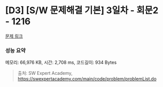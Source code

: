 # [D3] [S/W 문제해결 기본] 3일차 - 회문2 - 1216 

[문제 링크](https://swexpertacademy.com/main/code/problem/problemDetail.do?contestProbId=AV14Rq5aABUCFAYi) 

### 성능 요약

메모리: 66,976 KB, 시간: 2,708 ms, 코드길이: 934 Bytes



> 출처: SW Expert Academy, https://swexpertacademy.com/main/code/problem/problemList.do